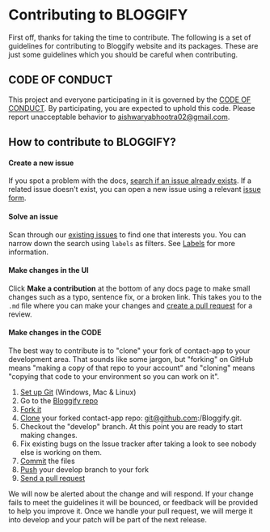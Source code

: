 # Contributing to BLOGGIFY
First off, thanks for taking the time to contribute. 
The following is a set of guidelines for contributing to Bloggify website and its packages.
These are just some guidelines which you should be careful when contributing.

## CODE OF CONDUCT
This project and everyone participating in it is governed by the [CODE OF CONDUCT](CODE_OF_CONDUCT.md). By participating, you are expected to uphold this code. 
Please report unacceptable behavior to [aishwaryabhootra02@gmail.com](mailto:aishwaryabhootra02@gmail.com).

## How to contribute to BLOGGIFY?
#### Create a new issue

If you spot a problem with the docs, [search if an issue already exists](https://docs.github.com/en/github/searching-for-information-on-github/searching-on-github/searching-issues-and-pull-requests#search-by-the-title-body-or-comments). If a related issue doesn't exist, you can open a new issue using a relevant [issue form](https://github.com/github/docs/issues/new/choose). 

#### Solve an issue

Scan through our [existing issues](https://github.com/github/docs/issues) to find one that interests you. You can narrow down the search using `labels` as filters. See [Labels](/contributing/how-to-use-labels.md) for more information.

#### Make changes in the UI

Click **Make a contribution** at the bottom of any docs page to make small changes such as a typo, sentence fix, or a broken link. 
This takes you to the `.md` file where you can make your changes and [create a pull request](#pull-request) for a review. 


#### Make changes in the CODE

The best way to contribute is to "clone" your fork of contact-app to your development area. That sounds like some jargon, but "forking" on GitHub means 
"making a copy of that repo to your account" and "cloning" means "copying that code to your environment so you can work on it".

1. [Set up Git](https://help.github.com/en/articles/set-up-git) (Windows, Mac & Linux)
2. Go to the [Bloggify repo](Aishwaryabhootra/Bloggify)
3. [Fork it](https://help.github.com/en/articles/fork-a-repo)
4. [Clone](https://github.com/Aishwaryabhootra/Bloggify/tree/master) your forked contact-app repo: git@github.com:<your-name>/Bloggify.git.
5. Checkout the "develop" branch. At this point you are ready to start making changes.
6. Fix existing bugs on the Issue tracker after taking a look to see nobody else is working on them.
7. [Commit](https://help.github.com/en/articles/adding-a-file-to-a-repository-using-the-command-line) the files
8. [Push](https://help.github.com/en/articles/pushing-to-a-remote) your develop branch to your fork
9. [Send a pull request](https://help.github.com/en/articles/creating-a-pull-request)

We will now be alerted about the change and will respond. If your change fails to meet the guidelines it will be bounced, 
  or feedback will be provided to help you improve it.
Once we handle your pull request, we will merge it into develop and your patch will be part of the next release.
